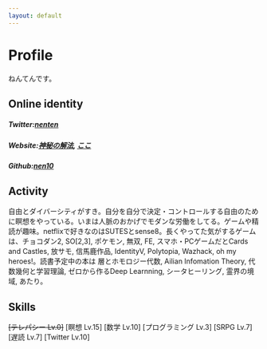 ```yaml
---
layout: default
---
```


# Profile

ねんてんです。

## Online identity

##### Twitter:[nenten](https://twitter.com/nenten) 
##### Website:[神秘の解法](https://www.psyclemeditation.com/), [ここ](https://nen10.github.io/methods_over_the_mythic/)
##### Github:[nen10](https://github.com/nen10) 

## Activity
自由とダイバーシティがすき。自分を自分で決定・コントロールする自由のために瞑想をやっている。いまは人脈のおかげでモダンな労働をしてる。ゲームや精読が趣味。netflixで好きなのはSUTESとsense8。長くやってた気がするゲームは、チョコダン2, SO[2,3], ポケモン, 無双, FE, スマホ・PCゲームだとCards and Castles, 放サモ, 信馬鹿作品, IdentityV, Polytopia, Wazhack, oh my heroes!。読書予定中の本は 層とホモロジー代数, Ailian Infomation Theory, 代数幾何と学習理論, ゼロから作るDeep Learnning, シータヒーリング, 霊界の境域, あたり。

## Skills

~~[テレパシー Lv.0]~~ [瞑想 Lv.15] [数学 Lv.10] [プログラミング Lv.3] [SRPG Lv.7] [遅読 Lv.7] [Twitter Lv.10]
